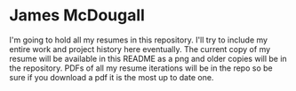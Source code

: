 # James McDougall
I'm going to hold all my resumes in this repository. I'll try to include my entire work and project history here eventually.
The current copy of my resume will be available in this README as a png and older copies will be in the repository. PDFs of all my resume iterations will be in the repo so be sure if you download a pdf it is the most up to date one.
